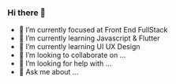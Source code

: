 ### Hi there 👋


- 🔭 I’m currently focused at Front End FullStack
- 🌱 I’m currently learning Javascript & Flutter
- 🌱 I’m currently learning UI UX Design
- 👯 I’m looking to collaborate on ...
- 🤔 I’m looking for help with ...
- 💬 Ask me about ...

